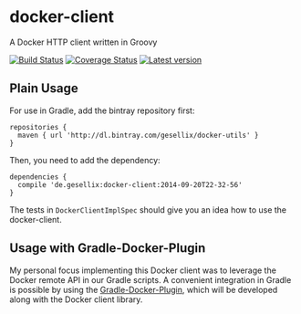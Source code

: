 # docker-client

A Docker HTTP client written in Groovy

[![Build Status](https://travis-ci.org/gesellix-docker/docker-client.svg)](https://travis-ci.org/gesellix-docker/docker-client)
[![Coverage Status](https://coveralls.io/repos/gesellix-docker/docker-client/badge.png)](https://coveralls.io/r/gesellix-docker/docker-client)
[![Latest version](https://api.bintray.com/packages/gesellix/docker-utils/docker-client/images/download.svg) ](https://bintray.com/gesellix/docker-utils/docker-client/_latestVersion)

## Plain Usage

For use in Gradle, add the bintray repository first:

```
repositories {
  maven { url 'http://dl.bintray.com/gesellix/docker-utils' }
}
```

Then, you need to add the dependency:

```
dependencies {
  compile 'de.gesellix:docker-client:2014-09-20T22-32-56'
}
```

The tests in `DockerClientImplSpec` should give you an idea how to use the docker-client.

## Usage with Gradle-Docker-Plugin

My personal focus implementing this Docker client was to leverage the Docker remote API in our Gradle scripts.
A convenient integration in Gradle is possible by using the [Gradle-Docker-Plugin](https://github.com/gesellix-docker/gradle-docker-plugin),
which will be developed along with the Docker client library.

